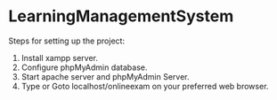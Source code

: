 # LearningManagementSystem

Steps for setting up the project:
1. Install xampp server.
2. Configure phpMyAdmin database.
3. Start apache server and phpMyAdmin Server.
4. Type or Goto localhost/onlineexam on your preferred web browser.
